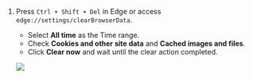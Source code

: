1. Press `Ctrl + Shift + Del` in Edge or access `edge://settings/clearBrowserData`.

    - Select **All time** as the Time range.
    - Check **Cookies and other site data** and **Cached images and files**.
    - Click **Clear now** and wait until the clear action completed.

    ![](https://joji.blob.core.windows.net/recipe/clear-edge-cache-1.png)
